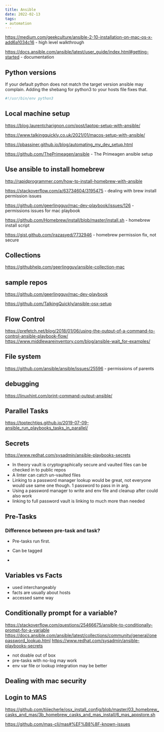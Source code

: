 ```yaml
---
title: Ansible
date: 2022-02-13
tags:
- automation
---
```


<https://medium.com/geekculture/ansible-2-10-installation-on-mac-os-x-add6a1034c16> - high level walkthrough

<https://docs.ansible.com/ansible/latest/user_guide/index.html#getting-started> - documentation

## Python versions

If your default python does not match the target version ansible may complain. Adding the shebang for python3 to your hosts file fixes that.

```bash
#!/usr/bin/env python3
```

## Local machine setup

<https://blog.laurentcharignon.com/post/laptop-setup-with-ansible/>

<https://www.talkingquickly.co.uk/2021/01/macos-setup-with-ansible/>

<https://pbassiner.github.io/blog/automating_my_dev_setup.html>

<https://github.com/ThePrimeagen/ansible> - The Primeagen ansible setup

## Use ansible to install homebrew

<http://rapidprogrammer.com/how-to-install-homebrew-with-ansible>

<https://stackoverflow.com/a/63734604/3195475> - dealing with brew install permission issues

<https://github.com/geerlingguy/mac-dev-playbook/issues/126> - permissions issues for mac playbook

<https://github.com/Homebrew/install/blob/master/install.sh> - homebrew install script

<https://gist.github.com/irazasyed/7732946> - homebrew permission fix, not secure

## Collections

<https://githubhelp.com/geerlingguy/ansible-collection-mac>

## sample repos

<https://github.com/geerlingguy/mac-dev-playbook>

<https://github.com/TalkingQuickly/ansible-osx-setup>

## Flow Control

<https://prefetch.net/blog/2018/01/06/using-the-output-of-a-command-to-control-ansible-playbook-flow/>
<https://www.middlewareinventory.com/blog/ansible-wait_for-examples/>

## File system

<https://github.com/ansible/ansible/issues/25596> - permissions of parents

## debugging

<https://linuxhint.com/print-command-output-ansible/>

## Parallel Tasks

<https://toptechtips.github.io/2019-07-09-ansible_run_playbooks_tasks_in_parallel/>

## Secrets

<https://www.redhat.com/sysadmin/ansible-playbooks-secrets>

- In theory vault is cryptographically secure and vaulted files can be checked in to public repos
- A linter can catch un-vaulted files
- Linking to a password manager lookup would be great, not everyone would use same one though. 1 password to pass in in arg.
- Using a password manager to write and env file and cleanup after could also work
- linking to full password vault is linking to much more than needed

## Pre-Tasks

### Difference between pre-task and task?

- Pre-tasks run first.
- Can be tagged

-

## Variables vs Facts

- used interchangeably
- facts are usually about hosts
- accessed same way

## Conditionally prompt for a variable?

<https://stackoverflow.com/questions/25466675/ansible-to-conditionally-prompt-for-a-variable>
<https://docs.ansible.com/ansible/latest/collections/community/general/onepassword_lookup.html>
<https://www.redhat.com/sysadmin/ansible-playbooks-secrets>

- not doable out of box
- pre-tasks with no-log may work
- env var file or lookup integration may be better

## Dealing with mac security

## Login to MAS

<https://github.com/tiiiecherle/osx_install_config/blob/master/03_homebrew_casks_and_mas/3b_homebrew_casks_and_mas_install/6_mas_appstore.sh>

<https://github.com/mas-cli/mas#%EF%B8%8F-known-issues>

